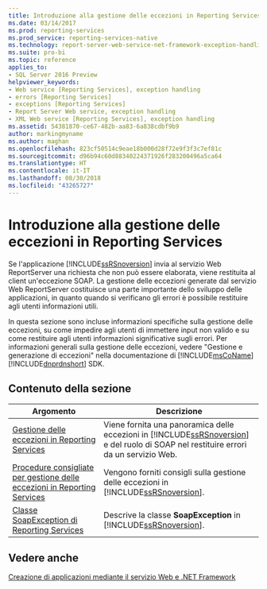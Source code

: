 ```yaml
---
title: Introduzione alla gestione delle eccezioni in Reporting Services | Microsoft Docs
ms.date: 03/14/2017
ms.prod: reporting-services
ms.prod_service: reporting-services-native
ms.technology: report-server-web-service-net-framework-exception-handling
ms.suite: pro-bi
ms.topic: reference
applies_to:
- SQL Server 2016 Preview
helpviewer_keywords:
- Web service [Reporting Services], exception handling
- errors [Reporting Services]
- exceptions [Reporting Services]
- Report Server Web service, exception handling
- XML Web service [Reporting Services], exception handling
ms.assetid: 54381870-ce67-482b-aa83-6a838cdbf9b9
author: markingmyname
ms.author: maghan
ms.openlocfilehash: 823cf50514c9eae18b000d28f72e9f3f3c7ef81c
ms.sourcegitcommit: d96b94c60d88340224371926f283200496a5ca64
ms.translationtype: HT
ms.contentlocale: it-IT
ms.lasthandoff: 08/30/2018
ms.locfileid: "43265727"
---
```

# <a name="introducing-exception-handling-in-reporting-services"></a>Introduzione alla gestione delle eccezioni in Reporting Services
  Se l'applicazione [!INCLUDE[ssRSnoversion](../../includes/ssrsnoversion-md.md)] invia al servizio Web ReportServer una richiesta che non può essere elaborata, viene restituita al client un'eccezione SOAP. La gestione delle eccezioni generate dal servizio Web ReportServer costituisce una parte importante dello sviluppo delle applicazioni, in quanto quando si verificano gli errori è possibile restituire agli utenti informazioni utili.  
  
 In questa sezione sono incluse informazioni specifiche sulla gestione delle eccezioni, su come impedire agli utenti di immettere input non valido e su come restituire agli utenti informazioni significative sugli errori. Per informazioni generali sulla gestione delle eccezioni, vedere "Gestione e generazione di eccezioni" nella documentazione di [!INCLUDE[msCoName](../../includes/msconame-md.md)] [!INCLUDE[dnprdnshort](../../includes/dnprdnshort-md.md)] SDK.  
  
## <a name="in-this-section"></a>Contenuto della sezione  
  
|Argomento|Descrizione|  
|-----------|-----------------|  
|[Gestione delle eccezioni in Reporting Services](../../reporting-services/report-server-web-service-net-framework-exception-handling/handling-exceptions-in-reporting-services.md)|Viene fornita una panoramica delle eccezioni in [!INCLUDE[ssRSnoversion](../../includes/ssrsnoversion-md.md)] e del ruolo di SOAP nel restituire errori da un servizio Web.|  
|[Procedure consigliate per gestione delle eccezioni in Reporting Services](../../reporting-services/report-server-web-service-net-framework-exception-handling/best-practices/best-practices-for-reporting-services-exception-handling.md)|Vengono forniti consigli sulla gestione delle eccezioni in [!INCLUDE[ssRSnoversion](../../includes/ssrsnoversion-md.md)].|  
|[Classe SoapException di Reporting Services](../../reporting-services/report-server-web-service-net-framework-exception-handling/soapexception-class/reporting-services-soapexception-class.md)|Descrive la classe **SoapException** in [!INCLUDE[ssRSnoversion](../../includes/ssrsnoversion-md.md)].|  
  
## <a name="see-also"></a>Vedere anche  
 [Creazione di applicazioni mediante il servizio Web e .NET Framework](../../reporting-services/report-server-web-service/net-framework/building-applications-using-the-web-service-and-the-net-framework.md)  
  
  
